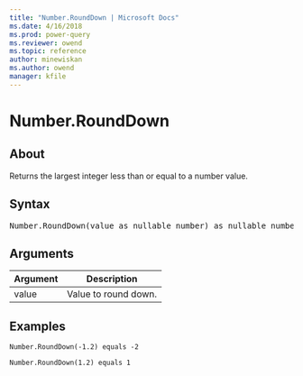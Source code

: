 ```yaml
---
title: "Number.RoundDown | Microsoft Docs"
ms.date: 4/16/2018
ms.prod: power-query
ms.reviewer: owend
ms.topic: reference
author: minewiskan
ms.author: owend
manager: kfile
---
```

# Number.RoundDown

  
## About  
Returns the largest integer less than or equal to a number value.  
  
## Syntax

<pre>
Number.RoundDown(value as nullable number) as nullable number  
</pre>
  
## Arguments  
  
|Argument|Description|  
|------------|---------------|  
|value|Value to round down.|  
  
## Examples  
  
```powerquery-m
Number.RoundDown(-1.2) equals -2  
```  
  
```powerquery-m
Number.RoundDown(1.2) equals 1  
```  
